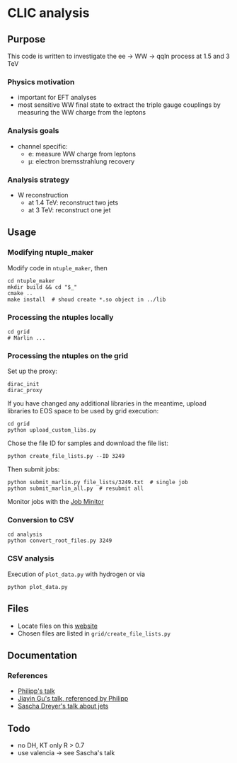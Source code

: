 # CLIC analysis


## Purpose
This code is written to investigate the ee -> WW -> qqln process at 1.5 and 3 TeV

### Physics motivation
* important for EFT analyses
* most sensitive WW final state to extract the triple gauge couplings by measuring the WW charge from the leptons

### Analysis goals
* channel specific:
  * e: measure WW charge from leptons
  * &mu;: electron bremsstrahlung recovery

### Analysis strategy
* W reconstruction
  * at 1.4 TeV: reconstruct two jets
  * at 3 TeV: reconstruct one jet

## Usage
### Modifying ntuple_maker
Modify code in `ntuple_maker`, then
```shell
cd ntuple_maker
mkdir build && cd "$_"
cmake ..
make install  # shoud create *.so object in ../lib
```

### Processing the ntuples locally
```shell
cd grid
# Marlin ...
```

### Processing the ntuples on the grid
Set up the proxy:
```shell
dirac_init
dirac_proxy
```
If you have changed any additional libraries in the meantime, upload libraries to EOS space to be used by grid execution:
```shell
cd grid
python upload_custom_libs.py
```
Chose the file ID for samples and download the file list:
```shell
python create_file_lists.py --ID 3249
```
Then submit jobs:
```shell
python submit_marlin.py file_lists/3249.txt  # single job
python submit_marlin_all.py  # resubmit all
```
Monitor jobs with the [Job Minitor](https://voilcdiracwebapp.cern.ch/DIRAC/?view=tabs&theme=Grey&url_state=1|*DIRAC.JobMonitor.classes.JobMonitor:,)

### Conversion to CSV
```shell
cd analysis
python convert_root_files.py 3249
```

### CSV analysis
Execution of `plot_data.py` with hydrogen or via
```shell
python plot_data.py
```


## Files
- Locate files on this [website](https://twiki.cern.ch/twiki/bin/view/CLIC/MonteCarloSamplesForTheHiggsPaper)
- Chosen files are listed in `grid/create_file_lists.py`


## Documentation
### References
- [Philipp's talk](https://indico.cern.ch/event/633975/contributions/2680919/attachments/1516016/2365932/clicdp_collaboration_meeting_august_2017_roloff.pdf)
- [Jiayin Gu's talk, referenced by Philipp](https://indico.cern.ch/event/633975/contributions/2689107/attachments/1514499/2363003/eex6.pdf)
- [Sascha Dreyer's talk about jets](https://indico.cern.ch/event/666225/attachments/1528721/2391477/summerstudentPres.pdf)

## Todo
* no DH, KT only R > 0.7
* use valencia -> see Sascha's talk
